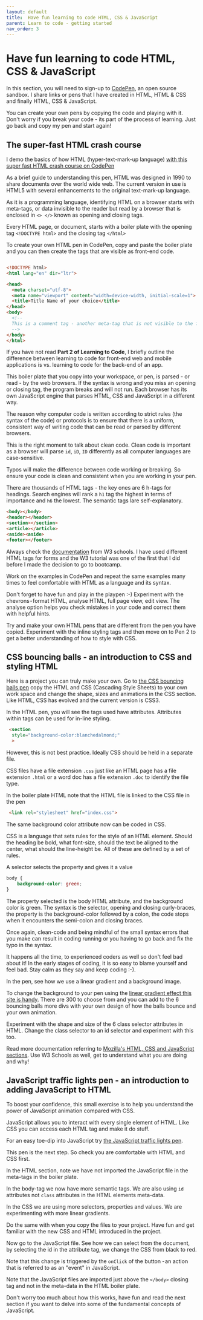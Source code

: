 ```yaml
---
layout: default
title:  Have fun learning to code HTML, CSS & JavaScript
parent: Learn to code - getting started
nav_order: 3
---
```


# Have fun learning to code HTML, CSS & JavaScript

In this section, you will need to sign-up to [CodePen](https://codepen.io/), an open source sandbox. I share links or pens that I have created in HTML, HTML & CSS and finally HTML, CSS & JavaScript.

You can create your own pens by copying the code and playing with it. Don't worry if you break your code - its part of the process of learning. Just go back and copy my pen and start again!

## The super-fast HTML crash course

I demo the basics of how HTML (hyper-text-mark-up language) [with this super fast HTML crash course on CodePen](https://codepen.io/sumisastri/pen/yLgRpZN)

As a brief guide to understanding this pen, HTML was designed in 1990 to share documents over the world wide web. The current version in use is HTML5 with several enhancements to the original text-mark-up language.

As it is a programming language, identifying HTML on a browser starts with meta-tags, or data invisible to the reader but read by a browser that is enclosed in `<> </>` known as opening and closing tags.

Every HTML page, or document, starts with a boiler plate with the opening tag `<!DOCTYPE html>` and the closing tag `</html>`

To create your own HTML pen in CodePen, copy and paste the boiler plate and you can then create the tags that are visible as front-end code.

```HTML

<!DOCTYPE html>
<html lang="en" dir="ltr">

<head>
  <meta charset="utf-8">
  <meta name="viewport" content="width=device-width, initial-scale=1">
  <title>Title Name of your choice</title>
</head>
<body>
  <!--
  This is a comment tag - another meta-tag that is not visible to the front-end of an app but allows you to comment your code.
  -->
</body>
</html>
```

If you have not read **Part 2 of Learning to Code**, I briefly outline the difference between learning to code for front-end web and mobile applications is vs. learning to code for the back-end of an app.

This boiler plate that you copy into your workspace, or pen, is parsed - or read - by the web browsers. If the syntax is wrong and you miss an opening or closing tag, the program breaks and will not run. Each browser has its own JavaScript engine that parses HTML, CSS and JavaScript in a different way.

The reason why computer code is written according to strict rules (the syntax of the code) or protocols is to ensure that there is a uniform, consistent way of writing code that can be read or parsed by different browsers.

This is the right moment to talk about clean code. Clean code is important as a browser will parse `id`, `iD`, `ID` differently as all computer languages are case-sensitive.

Typos will make the difference between code working or breaking. So ensure your code is clean and consistent when you are working in your pen.

There are thousands of HTML tags - the key ones are 6 h-tags for headings. Search engines will rank a `h1` tag the highest in terms of importance and `h6` the lowest. The semantic tags lare self-explanatory.

```HTML
<body></body>
<header></header>
<section></section>
<article></article>
<aside><aside>
<footer></footer>
```

Always check the [documentation](https://www.w3schools.com/html/) from W3 schools. I have used different HTML tags for forms and the W3 tutorial was one of the first that I did before I made the decision to go to bootcamp.

Work on the examples in CodePen and repeat the same examples many times to feel comfortable with HTML as a language and its syntax.

Don't forget to have fun and play in the playpen :-) Experiment with the chevrons - format HTML, analyse HTML, full page view, edit view. The analyse option helps you check mistakes in your code and correct them with helpful hints.

Try and make your own HTML pens that are different from the pen you have copied. Experiment with the inline styling tags and then move on to Pen 2 to get a better understanding of how to style with CSS.

## CSS bouncing balls - an introduction to CSS and styling HTML

Here is a project you can truly make your own. Go to [the CSS bouncing balls pen](https://codepen.io/sumisastri/full/zYNmWoy) copy the HTML and CSS (Cascading Style Sheets) to your own work space and change the shape, sizes and animations in the CSS section. Like HTML, CSS has evolved and the current version is CSS3.

In the HTML pen, you will see the tags used have attributes. Attributes within tags can be used for in-line styling.

```HTML
 <section
  style="background-color:blanchedalmond;"
  >
```

However, this is not best practice. Ideally CSS should be held in a separate file.

CSS files have a file extension `.css` just like an HTML page has a file extension `.html` or a word doc has a file extension `.doc` to identify the file type.

In the boiler plate HTML note that the HTML file is linked to the CSS file in the pen

```HTML
 <link rel="stylesheet" href="index.css">
```

The same background color attribute now can be coded in CSS.

CSS is a language that sets rules for the style of an HTML element. Should the heading be bold, what font-size, should the text be aligned to the center, what should the line-height be. All of these are defined by a set of rules.

A selector selects the property and gives it a value

```CSS
body {
    background-color: green;
}
```

The property selected is the body HTML attribute, and the background color is green. The syntax is the selector, opening and closing curly-braces, the property is the background-color followed by a colon, the code stops when it encounters the semi-colon and closing braces.

Once again, clean-code and being mindful of the small syntax errors that you make can result in coding running or you having to go back and fix the typo in the syntax.

It happens all the time, to experienced coders as well so don't feel bad about it! In the early stages of coding, it is so easy to blame yourself and feel bad. Stay calm as they say and keep coding :-).

In the pen, see how we use a linear gradient and a background image.

To change the background to your pen using the [linear gradient effect this site is handy](https://www.eggradients.com/linear-gradients). There are 300 to choose from and you can add to the 6 bouncing balls more divs with your own design of how the balls bounce and your own animation.

Experiment with the shape and size of the 6 class selector attributes in HTML. Change the class selector to an id selector and experiment with this too.

Read more documentation referring to [Mozilla's HTML, CSS and JavaScript sections](https://developer.mozilla.org/en-US/docs/Learn/CSS). Use W3 Schools as well, get to understand what you are doing and why!

## JavaScript traffic lights pen - an introduction to adding JavaScript to HTML

To boost your confidence, this small exercise is to help you understand the power of JavaScript animation compared with CSS.

JavaScript allows you to interact with every single element of HTML. Like CSS you can access each HTML tag and make it do stuff.

For an easy toe-dip into JavaScript try [the JavaScript traffic lights pen](https://codepen.io/sumisastri/full/zyzPZm).

This pen is the next step. So check you are comfortable with HTML and CSS first.

In the HTML section, note we have not imported the JavaScript file in the meta-tags in the boiler plate.

In the body-tag we now have more semantic tags. We are also using `id` attributes not `class` attributes in the HTML elements meta-data.

In the CSS we are using more selectors, properties and values. We are experimenting with more linear gradients.

Do the same with when you copy the files to your project. Have fun and get familiar with the new CSS and HTML introduced in the project.

Now go to the JavaScript file. See how we can select from the document, by selecting the id in the attribute tag, we change the CSS from black to red.

Note that this change is triggered by the `onClick` of the button - an action that is referred to as an "event" in JavaScript.

Note that the JavaScript files are imported just above the `</body>` closing tag and not in the meta-data in the HTML boiler plate.

Don't worry too much about how this works, have fun and read the next section if you want to delve into some of the fundamental concepts of JavaScript.
